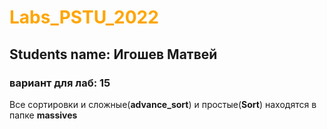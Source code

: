 # <span style="color:orange">Labs_PSTU_2022</span>
 
## Students name: Игошев Матвей
### вариант для лаб: **15**  
Все сортировки и сложные(**advance_sort**) и простые(**Sort**) находятся в папке **massives**
